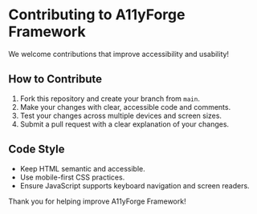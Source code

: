 # Contributing to A11yForge Framework

We welcome contributions that improve accessibility and usability!

## How to Contribute
1. Fork this repository and create your branch from `main`.
2. Make your changes with clear, accessible code and comments.
3. Test your changes across multiple devices and screen sizes.
4. Submit a pull request with a clear explanation of your changes.

## Code Style
- Keep HTML semantic and accessible.
- Use mobile-first CSS practices.
- Ensure JavaScript supports keyboard navigation and screen readers.

Thank you for helping improve A11yForge Framework!
